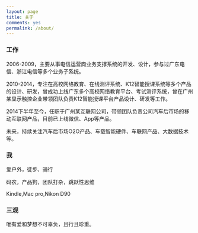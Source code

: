 ```yaml
---
layout: page
title: 关于
comments: yes
permalink: /about/
---
```



### 工作
2006-2009，主要从事电信运营商业务支撑系统的开发、设计，参与过广东电信、浙江电信等多个业务子系统。

2010-2014，专注在高校网络教育、在线测评系统、K12智能授课系统等多个产品的设计、研发，曾成功上线广东多个高校网络教育平台、考试测评系统，曾在广州某显示触控企业带领团队负责K12智能授课平台产品设计、研发等工作。

2014下半年至今，任职于广州某互联网公司，带领团队负责公司汽车后市场的移动互联网产品，目前已上线微信、App等产品。

未来，持续关注汽车后市场O2O产品、车载智能硬件、车联网产品、大数据技术等。

### 我

爱户外，徒步、骑行

码农，产品狗，团队打杂，跳跃性思维

Kindle,Mac pro,Nikon D90



### 三观

唯有爱和梦想不可辜负，且行且珍重。





